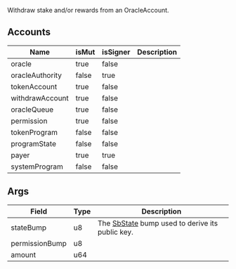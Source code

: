 Withdraw stake and/or rewards from an OracleAccount.

## Accounts
|Name|isMut|isSigner|Description|
|--|--|--|--|
| oracle | true | false |  |
| oracleAuthority | false | true |  |
| tokenAccount | true | false |  |
| withdrawAccount | true | false |  |
| oracleQueue | true | false |  |
| permission | true | false |  |
| tokenProgram | false | false |  |
| programState | false | false |  |
| payer | true | true |  |
| systemProgram | false | false |  |
## Args
|Field|Type|Description|
|--|--|--|
| stateBump |  u8 | The [SbState](/solana/idl/accounts/SbState) bump used to derive its public key. |
| permissionBump |  u8 |  |
| amount |  u64 |  |

